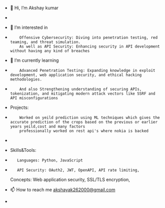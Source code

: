 - 👋 Hi, I’m Akshay kumar
- 
- 👀 I’m interested in
-         Offensive Cybersecurity: Diving into penetration testing, red teaming, and threat simulation.
          As well as API Security: Enhancing security in API development without having any kind of breaches
      
- 🌱 I’m currently learning
-         Advanced Penetration Testing: Expanding knowledge in exploit development, web application security, and ethical hacking methodologies.
-         And also Strengthening understanding of securing APIs, tokenization, and mitigating modern attack vectors like SSRF and API misconfigurations
-  Projects:
-         Worked on yeild prediction using ML techniques which gives the accurate prediction of the crops based on the previous or earlier years yeild,cost and many factors
          professionally worked on rest api's where nokia is backed 
-     
-  Skills&Tools:
-        Languages: Python, JavaScript
-        API Security: OAuth2, JWT, OpenAPI, API rate limiting, 
    Concepts:
         Web application security, SSL/TLS encryption,
     
- 📫 How to reach me akshayak262000@gmail.com
- 



<!---
Akshayak2000/Akshayak2000 is a ✨ special ✨ repository because its `README.md` (this file) appears on your GitHub profile.
You can click the Preview link to take a look at your changes.
--->
